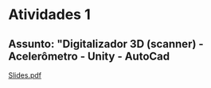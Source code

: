 # Atividades 1

## Assunto: "Digitalizador 3D (scanner) - Acelerômetro - Unity - AutoCad  

[Slides.pdf](Slides.pdf)  
